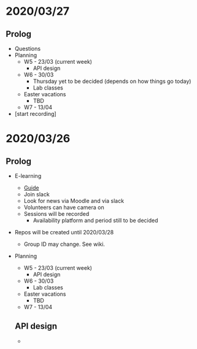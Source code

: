 # 2020/03/27

## Prolog

- Questions
- Planning
  - W5 - 23/03 (current week)
    - API design
  - W6 - 30/03
    - Thursday yet to be decided (depends on how things go today)
    - Lab classes
  - Easter vacations
    - TBD  
  - W7 - 13/04
- [start recording]

# 2020/03/26

## Prolog

- E-learning
  - [Guide](https://github.com/isel-leic-daw/1920v-public/wiki/e-learning-guide)
  - Join slack
  - Look for news via Moodle and via slack
  - Volunteers can have camera on
  - Sessions will be recorded
    - Availability platform and period still to be decided

- Repos will be created until 2020/03/28
  - Group ID may change. See wiki.

- Planning
  - W5 - 23/03 (current week)
    - API design
  - W6 - 30/03
    - Lab classes
  - Easter vacations
    - TBD  
  - W7 - 13/04

  ## API design

  - 
